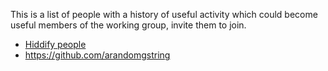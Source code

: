 This is a list of people with a history of useful activity which could become
useful members of the working group, invite them to join.

- [Hiddify people](https://github.com/hiddify)
- https://github.com/arandomgstring
